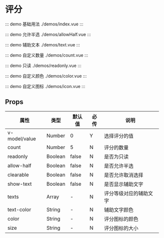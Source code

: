 # 评分

::: demo 基础用法 ./demos/index.vue
:::

::: demo 允许半选 ./demos/allowHalf.vue
:::

::: demo 辅助文本 ./demos/text.vue
:::

::: demo 自定义数量 ./demos/count.vue
:::

::: demo 只读 ./demos/readonly.vue
:::

::: demo 自定义颜色 ./demos/color.vue
:::

::: demo 自定义图标 ./demos/icon.vue
:::


## Props
| 属性          | 类型    | 默认值 | 必传 | 说明                   |
| ------------- | ------- | ------ | ---- | ---------------------- |
| v-model/value | Number  | 0      | Y    | 选择评分的值           |
| count         | Number  | 5      | N    | 评分的数量             |
| readonly      | Boolean | false  | N    | 是否为只读             |
| allow-half    | Boolean | false  | N    | 是否允许半选           |
| clearable     | Boolean | false  | N    | 是否允许取消选择       |
| show-text     | Boolean | false  | N    | 是否显示辅助文字       |
| texts         | Array   | -      | N    | 评分等级对应的辅助文字 |
| text-color    | String  | -      | N    | 辅助文字颜色           |
| color         | String  | -      | N    | 评分图标的颜色         |
| size          | String  | -      | N    | 评分图标的大小         |

